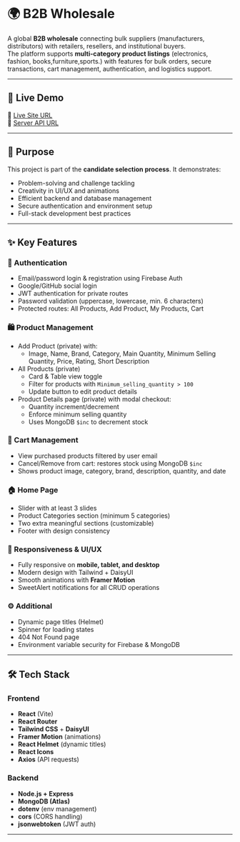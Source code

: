 # 🌍 B2B Wholesale

A global **B2B wholesale** connecting bulk suppliers (manufacturers, distributors) with retailers, resellers, and institutional buyers.  
The platform supports **multi-category product listings** (electronics, fashion, books,furniture,sports.) with features for bulk orders, secure transactions, cart management, authentication, and logistics support.

---

## 🚀 Live Demo

🔗 [Live Site URL](https://your-deployment-link.com)  
🔗 [Server API URL](https://your-server-link.com)

---

## 🎯 Purpose

This project is part of the **candidate selection process**. It demonstrates:

- Problem-solving and challenge tackling
- Creativity in UI/UX and animations
- Efficient backend and database management
- Secure authentication and environment setup
- Full-stack development best practices

---

## ✨ Key Features

### 🔑 Authentication

- Email/password login & registration using Firebase Auth
- Google/GitHub social login
- JWT authentication for private routes
- Password validation (uppercase, lowercase, min. 6 characters)
- Protected routes: All Products, Add Product, My Products, Cart

### 🛍️ Product Management

- Add Product (private) with:
  - Image, Name, Brand, Category, Main Quantity, Minimum Selling Quantity, Price, Rating, Short Description
- All Products (private)
  - Card & Table view toggle
  - Filter for products with `Minimum_selling_quantity > 100`
  - Update button to edit product details
- Product Details page (private) with modal checkout:
  - Quantity increment/decrement
  - Enforce minimum selling quantity
  - Uses MongoDB `$inc` to decrement stock

### 🛒 Cart Management

- View purchased products filtered by user email
- Cancel/Remove from cart: restores stock using MongoDB `$inc`
- Shows product image, category, brand, description, quantity, and date

### 🏠 Home Page

- Slider with at least 3 slides
- Product Categories section (minimum 5 categories)
- Two extra meaningful sections (customizable)
- Footer with design consistency

### 📱 Responsiveness & UI/UX

- Fully responsive on **mobile, tablet, and desktop**
- Modern design with Tailwind + DaisyUI
- Smooth animations with **Framer Motion**
- SweetAlert notifications for all CRUD operations

### ⚙️ Additional

- Dynamic page titles (Helmet)
- Spinner for loading states
- 404 Not Found page
- Environment variable security for Firebase & MongoDB

---

## 🛠️ Tech Stack

### Frontend

- **React** (Vite)
- **React Router**
- **Tailwind CSS** + **DaisyUI**
- **Framer Motion** (animations)
- **React Helmet** (dynamic titles)
- **React Icons**
- **Axios** (API requests)

### Backend

- **Node.js + Express**
- **MongoDB (Atlas)**
- **dotenv** (env management)
- **cors** (CORS handling)
- **jsonwebtoken** (JWT auth)

---
